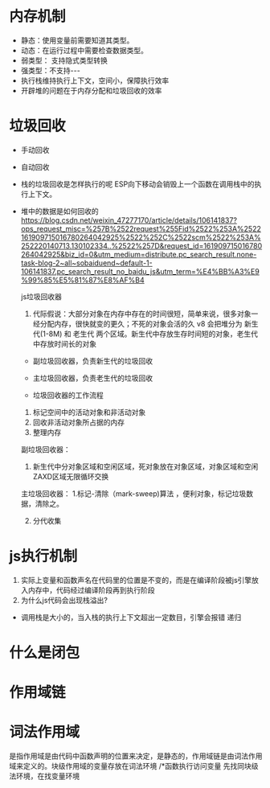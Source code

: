 # 内存机制
- 静态：使用变量前需要知道其类型。
- 动态：在运行过程中需要检查数据类型。
- 弱类型： 支持隐式类型转换
- 强类型：不支持---
- 执行栈维持执行上下文，空间小，保障执行效率
- 开辟堆的问题在于内存分配和垃圾回收的效率

# 垃圾回收
- 手动回收
- 自动回收 
- 栈的垃圾回收是怎样执行的呢
 ESP向下移动会销毁上一个函数在调用栈中的执行上下文。

- 堆中的数据是如何回收的
 https://blog.csdn.net/weixin_47277170/article/details/106141837?ops_request_misc=%257B%2522request%255Fid%2522%253A%2522161909715016780264042925%2522%252C%2522scm%2522%253A%252220140713.130102334..%2522%257D&request_id=161909715016780264042925&biz_id=0&utm_medium=distribute.pc_search_result.none-task-blog-2~all~sobaiduend~default-1-106141837.pc_search_result_no_baidu_js&utm_term=%E4%BB%A3%E9%99%85%E5%81%87%E8%AF%B4

   js垃圾回收器
   1. 代际假说：大部分对象在内存中存在的时间很短，简单来说，很多对象一经分配内存，很快就变的更久；不死的对象会活的久
   v8 会把堆分为 新生代(1-8M) 和 老生代 两个区域。新生代中存放生存时间短的对象，老生代中存放时间长的对象

   - 副垃圾回收器，负责新生代的垃圾回收
   - 主垃圾回收器，负责老生代的垃圾回收

   - 垃圾回收器的工作流程
    1. 标记空间中的活动对象和非活动对象
    2. 回收非活动对象所占据的内存
    3. 整理内存

    副垃圾回收器：
    1. 新生代中分对象区域和空闲区域，死对象放在对象区域，对象区域和空闲ZAXD区域无限循环交换
    <!-- 2. 执行两次垃圾回收后，对象还活着，它被移入老生区(对象晋生策略)ZAXD -->

    主垃圾回收器：
    1.标记-清除（mark-sweep)算法 ，便利对象，标记垃圾数据，清除之。

   2. 分代收集

# js执行机制
1. 实际上变量和函数声名在代码里的位置是不变的，而是在编译阶段被js引擎放入内存中，代码经过编译阶段再到执行阶段
2. 为什么js代码会出现栈溢出?   
- 调用栈是大小的，当入栈的执行上下文超出一定数目，引擎会报错 递归

# 什么是闭包


# 作用域链
 

# 词法作用域 
是指作用域是由代码中函数声明的位置来决定，是静态的，作用域链是由词法作用域来定义的。块级作用域的变量存放在词法环境
/*函数执行访问变量 先找同块级法环境，在找变量环境